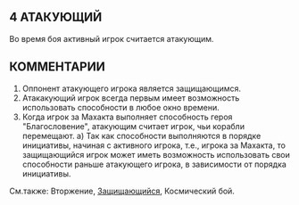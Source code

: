 4 АТАКУЮЩИЙ
---

Во время боя активный игрок считается атакующим.

КОММЕНТАРИИ
---
1) Оппонент атакующего игрока является защищающимся.
2) Атакакующий игрок всегда первым имеет возможность использовать способности в любое окно времени.
3) Когда игрок за Махакта выполняет способность героя "Благословение", атакующим считает игрок, чьи корабли перемещают.
   а) Так как способности выполняются в порядке инициативы, начиная с активного игрока, т.е., игрока за Махакта, то защищающийся игрок может иметь возможность использовать свои способности раньше атакующего игрока, в зависимости от порядка инициативы.


См.также: Вторжение, [Защищающийся](defender.md), Космический бой.
